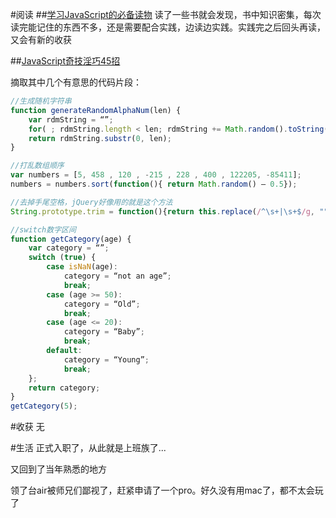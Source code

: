 #阅读
##[学习JavaScript的必备读物](http://www.imooc.com/wenda/detail/250927)
读了一些书就会发现，书中知识密集，每次读完能记住的东西不多，还是需要配合实践，边读边实践。实践完之后回头再读，又会有新的收获

##[JavaScript奇技淫巧45招](http://www.imooc.com/wenda/detail/251228)

摘取其中几个有意思的代码片段：

```javascript
//生成随机字符串
function generateRandomAlphaNum(len) {
    var rdmString = “”;
    for( ; rdmString.length < len; rdmString += Math.random().toString(36).substr(2));
    return rdmString.substr(0, len);
}

//打乱数组顺序
var numbers = [5, 458 , 120 , -215 , 228 , 400 , 122205, -85411];
numbers = numbers.sort(function(){ return Math.random() – 0.5});

//去掉手尾空格，jQuery好像用的就是这个方法
String.prototype.trim = function(){return this.replace(/^\s+|\s+$/g, "");};

//switch数字区间
function getCategory(age) {
    var category = “”;
    switch (true) {
        case isNaN(age):
            category = “not an age”;
            break;
        case (age >= 50):
            category = “Old”;
            break;
        case (age <= 20):
            category = “Baby”;
            break;
        default:
            category = “Young”;
            break;
    };
    return category;
}
getCategory(5);
```

#收获
无


#生活
正式入职了，从此就是上班族了...

又回到了当年熟悉的地方

领了台air被师兄们鄙视了，赶紧申请了一个pro。好久没有用mac了，都不太会玩了

